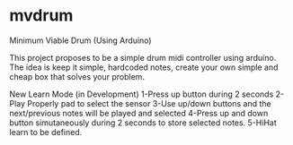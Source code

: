 # mvdrum
Minimum Viable Drum (Using Arduino)

This project proposes to be a simple drum midi controller using arduino.
The idea is keep it simple, hardcoded notes, create your own simple and cheap box that solves your problem.

New Learn Mode (in Development)
1-Press up button during 2 seconds
2-Play Properly pad to select the sensor
3-Use up/down buttons and the next/previous notes will be played and selected
4-Press up and down button simutaneously during 2 seconds to store selected notes.
5-HiHat learn to be defined. 
